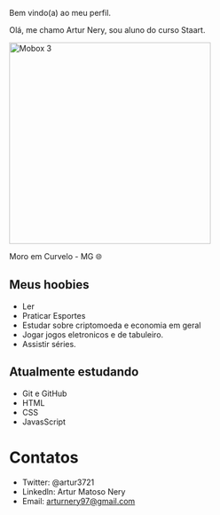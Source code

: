 Bem vindo(a) ao meu perfil.

Olá, me chamo Artur Nery, sou aluno do curso Staart.

<img width="363" alt="Mobox 3" src="https://user-images.githubusercontent.com/105114471/191289009-0d0bf0da-3abc-4e4c-a03c-89c6cd80d1d7.png">

Moro em Curvelo - MG 🌐


## Meus hoobies

- Ler
- Praticar Esportes
- Estudar sobre criptomoeda e economia em geral
- Jogar jogos eletronicos e de tabuleiro.
- Assistir séries.

## Atualmente estudando

- Git e GitHub
- HTML
- CSS
- JavasScript

# Contatos

- Twitter: @artur3721
- Linkedln: Artur Matoso Nery
- Email: arturnery97@gmail.com



